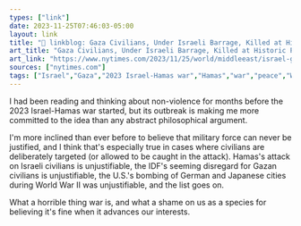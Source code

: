 ```yaml
---
types: ["link"]
date: 2023-11-25T07:46:03-05:00
layout: link
title: "🔗 linkblog: Gaza Civilians, Under Israeli Barrage, Killed at Historic Pace - The New York Times'"
art_title: "Gaza Civilians, Under Israeli Barrage, Killed at Historic Pace - The New York Times"
art_link: "https://www.nytimes.com/2023/11/25/world/middleeast/israel-gaza-death-toll.html"
sources: ["nytimes.com"]
tags: ["Israel","Gaza","2023 Israel-Hamas war","Hamas","war","peace","World War II","non-violence","civilian deaths"]
---
```

I had been reading and thinking about non-violence for months before the 2023 Israel-Hamas war started, but its outbreak is making me more committed to the idea than any abstract philosophical argument. 

I'm more inclined than ever before to believe that military force can never be justified, and I think that's especially true in cases where civilians are deliberately targeted (or allowed to be caught in the attack). Hamas's attack on Israeli civilians is unjustifiable, the IDF's seeming disregard for Gazan civilians is unjustifiable, the U.S.'s bombing of German and Japanese cities during World War II was unjustifiable, and the list goes on.

What a horrible thing war is, and what a shame on us as a species for believing it's fine when it advances our interests.

